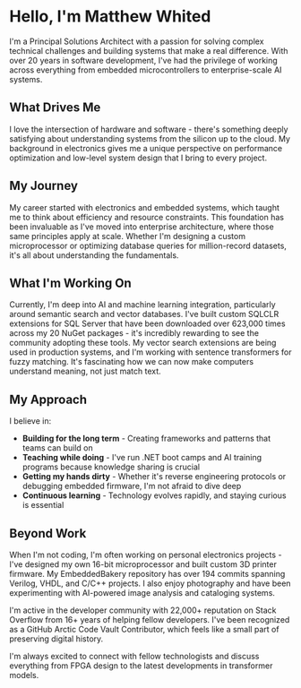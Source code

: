 # Hello, I'm Matthew Whited

I'm a Principal Solutions Architect with a passion for solving complex technical challenges and building systems that make a real difference. With over 20 years in software development, I've had the privilege of working across everything from embedded microcontrollers to enterprise-scale AI systems.

## What Drives Me

I love the intersection of hardware and software - there's something deeply satisfying about understanding systems from the silicon up to the cloud. My background in electronics gives me a unique perspective on performance optimization and low-level system design that I bring to every project.

## My Journey

My career started with electronics and embedded systems, which taught me to think about efficiency and resource constraints. This foundation has been invaluable as I've moved into enterprise architecture, where those same principles apply at scale. Whether I'm designing a custom microprocessor or optimizing database queries for million-record datasets, it's all about understanding the fundamentals.

## What I'm Working On

Currently, I'm deep into AI and machine learning integration, particularly around semantic search and vector databases. I've built custom SQLCLR extensions for SQL Server that have been downloaded over 623,000 times across my 20 NuGet packages - it's incredibly rewarding to see the community adopting these tools. My vector search extensions are being used in production systems, and I'm working with sentence transformers for fuzzy matching. It's fascinating how we can now make computers understand meaning, not just match text.

## My Approach

I believe in:
- **Building for the long term** - Creating frameworks and patterns that teams can build on
- **Teaching while doing** - I've run .NET boot camps and AI training programs because knowledge sharing is crucial
- **Getting my hands dirty** - Whether it's reverse engineering protocols or debugging embedded firmware, I'm not afraid to dive deep
- **Continuous learning** - Technology evolves rapidly, and staying curious is essential

## Beyond Work

When I'm not coding, I'm often working on personal electronics projects - I've designed my own 16-bit microprocessor and built custom 3D printer firmware. My EmbeddedBakery repository has over 194 commits spanning Verilog, VHDL, and C/C++ projects. I also enjoy photography and have been experimenting with AI-powered image analysis and cataloging systems.

I'm active in the developer community with 22,000+ reputation on Stack Overflow from 16+ years of helping fellow developers. I've been recognized as a GitHub Arctic Code Vault Contributor, which feels like a small part of preserving digital history.

I'm always excited to connect with fellow technologists and discuss everything from FPGA design to the latest developments in transformer models.